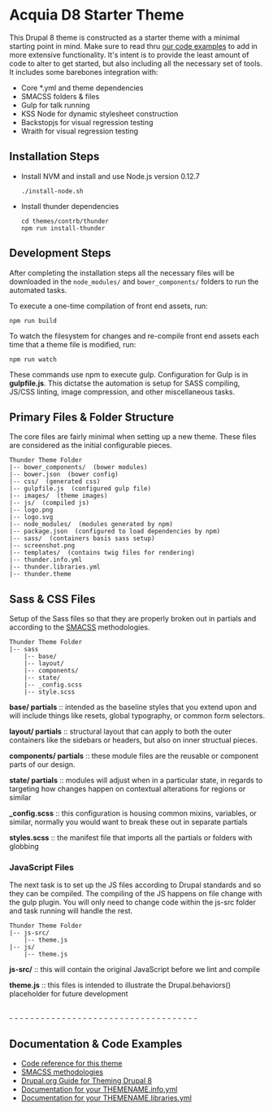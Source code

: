 # Acquia D8 Starter Theme
This Drupal 8 theme is constructed as a starter theme with a minimal starting point in mind. Make sure to read thru [our code examples](_docs/README.md) to add in more extensive functionality.  It's intent is to provide the least amount of code to alter to get started, but also including all the necessary set of tools. 
It includes some barebones integration with: 

* Core *.yml and theme dependencies   
* SMACSS folders & files
* Gulp for talk running
* KSS Node for dynamic stylesheet construction 
* Backstopjs for visual regression testing
* Wraith for visual regression testing

## Installation Steps

* Install NVM and install and use Node.js version 0.12.7

    ````
    ./install-node.sh
    ```` 
* Install thunder dependencies

    ````
    cd themes/contrb/thunder
    npm run install-thunder
    ```` 

## Development Steps

After completing the installation steps all the necessary files will be 
downloaded in the `node_modules/` and `bower_components/` folders to run the 
automated tasks. 

To execute a one-time compilation of front end assets, run:

    npm run build

To watch the filesystem for changes and re-compile front end assets each time
that a theme file is modified, run:

    npm run watch

These commands use npm to execute gulp. Configuration for Gulp is in 
**gulpfile.js**. This dictatse the automation is setup for SASS  compiling, 
JS/CSS linting, image compression, and other miscellaneous tasks.

## Primary Files & Folder Structure

The core files are fairly minimal when setting up a new theme. These files are considered as the initial configurable pieces. 

```
Thunder Theme Folder 
|-- bower_components/  (bower modules)
|-- bower.json  (bower config)
|-- css/  (generated css) 
|-- gulpfile.js  (configured gulp file) 
|-- images/  (theme images)
|-- js/  (compiled js)
|-- logo.png
|-- logo.svg
|-- node_modules/  (modules generated by npm)
|-- package.json  (configured to load dependencies by npm)
|-- sass/  (containers basis sass setup)
|-- screenshot.png
|-- templates/  (contains twig files for rendering)
|-- thunder.info.yml
|-- thunder.libraries.yml
|-- thunder.theme

```


## Sass & CSS Files

Setup of the Sass files so that they are properly broken out in partials and according to the [SMACSS](https://smacss.com/) methodologies.

```
Thunder Theme Folder 
|-- sass
  	|-- base/
	|-- layout/
	|-- components/
	|-- state/
  	|-- _config.scss
  	|-- style.scss
```

**base/ partials** :: intended as the baseline styles that you extend upon and will include things like resets, global typography, or common form selectors.

**layout/ partials** :: structural layout that can apply to both the outer containers like the sidebars or headers, but also on inner structual pieces.

**components/ partials** :: these module files are the reusable or component parts of our design.

**state/ partials** :: modules will adjust when in a particular state, in regards to targeting how changes happen on contextual alterations for regions or similar  

**_config.scss** :: this configuration is housing common mixins, variables, or similar, normally you would want to break these out in separate partials

**styles.scss** :: the manifest file that imports all the partials or folders with globbing


### JavaScript Files

The next task is to set up the JS files according to Drupal standards and so they can be compiled. The compiling of the JS happens on file change with the gulp plugin. You will only need to change code within the js-src folder and task running will handle the rest.

```
Thunder Theme Folder 
|-- js-src/
  	|-- theme.js
|-- js/
  	|-- theme.js
```

**js-src/** :: this will contain the original JavaScript before we lint and compile

**theme.js** :: this files is intended to illustrate the Drupal.behaviors() placeholder for future development

<br>
- - - - - - - - - - - - - - - - - - - - - - - - - - - - - - - - - - - - 

## Documentation & Code Examples


* [Code reference for this theme](_docs/README.md)
* [SMACSS methodologies](https://smacss.com/) 
* [Drupal.org Guide for Theming Drupal 8](https://www.drupal.org/theme-guide/8) 
* [Documentation for your THEMENAME.info.yml](https://www.drupal.org/node/2349827)
* [Documentation for your THEMENAME.libraries.yml](https://www.drupal.org/theme-guide/8/assets)
